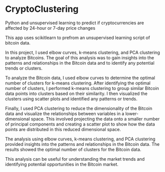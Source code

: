 # CryptoClustering
Python and unsupervised learning to predict if cryptocurrencies are affected by 24-hour or 7-day price changes

This app uses scikitlearn to prefrom an unsupervised learning script of bitcoin data.

In this project, I used elbow curves, k-means clustering, and PCA clustering to analyze Bitcoins. The goal of this analysis was to gain insights into the patterns and relationships in the Bitcoin data and to identify any potential trends or clusters.

To analyze the Bitcoin data, I used elbow curves to determine the optimal number of clusters for k-means clustering. After identifying the optimal number of clusters, I performed k-means clustering to group similar Bitcoin data points into clusters based on their similarity. I then visualized the clusters using scatter plots and identified any patterns or trends.

Finally, I used PCA clustering to reduce the dimensionality of the Bitcoin data and visualize the relationships between variables in a lower-dimensional space. This involved projecting the data onto a smaller number of principal components and creating a scatter plot to show how the data points are distributed in this reduced dimensional space.

The analysis using elbow curves, k-means clustering, and PCA clustering provided insights into the patterns and relationships in the Bitcoin data. The results showed the optimal number of clusters for the Bitcoin data.

This analysis can be useful for understanding the market trends and identifying potential opportunities in the Bitcoin market.





